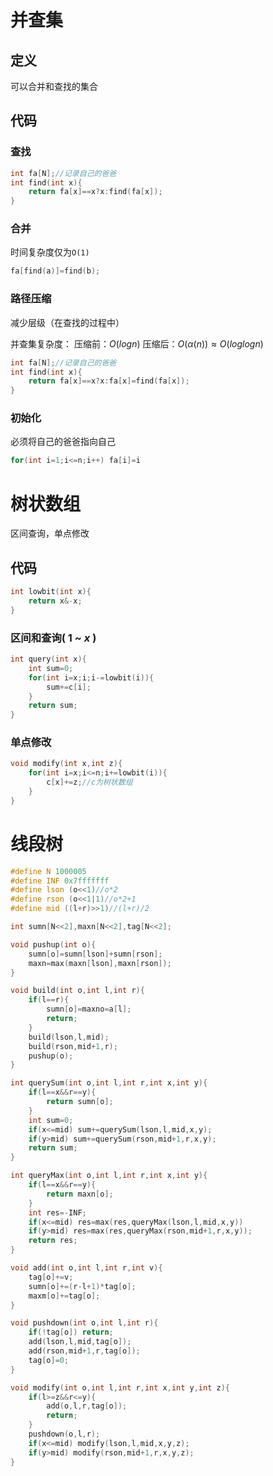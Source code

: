 # 并查集

## 定义

可以合并和查找的集合

## 代码

### 查找

```C++
int fa[N];//记录自己的爸爸
int find(int x){
    return fa[x]==x?x:find(fa[x]);
}
```

### 合并

时间复杂度仅为`O(1)`

```C++
fa[find(a)]=find(b);
```

### 路径压缩

减少层级（在查找的过程中）

并查集复杂度：
压缩前：$O(log n)$
压缩后：$O(α(n))≈O(log log n)$

```C++
int fa[N];//记录自己的爸爸
int find(int x){
    return fa[x]==x?x:fa[x]=find(fa[x]);
}
```

### 初始化

必须将自己的爸爸指向自己

```C++
for(int i=1;i<=n;i++) fa[i]=i
```

# 树状数组

区间查询，单点修改

## 代码

```C++
int lowbit(int x){
    return x&-x;
}
```

### 区间和查询( $1$ ~ $x$ )

```C++
int query(int x){
    int sum=0;
    for(int i=x;i;i-=lowbit(i)){
        sum+=c[i];
    }
    return sum;
}
```

### 单点修改

```C++
void modify(int x,int z){
    for(int i=x;i<=n;i+=lowbit(i)){
        c[x]+=z;//c为树状数组
    }
}
```

# 线段树

```C++
#define N 1000005
#define INF 0x7fffffff
#define lson (o<<1)//o*2
#define rson (o<<1|1)//o*2+1
#define mid ((l+r)>>1)//(l+r)/2

int sumn[N<<2],maxn[N<<2],tag[N<<2];

void pushup(int o){
    sumn[o]=sumn[lson]+sumn[rson];
    maxn=max(maxn[lson],maxn[rson]);
}

void build(int o,int l,int r){
    if(l==r){
        sumn[o]=maxno=a[l];
        return;
    }
    build(lson,l,mid);
    build(rson,mid+1,r);
    pushup(o);
}

int querySum(int o,int l,int r,int x,int y){
    if(l==x&&r==y){
        return sumn[o];
    }
    int sum=0;
    if(x<=mid) sum+=querySum(lson,l,mid,x,y);
    if(y>mid) sum+=querySum(rson,mid+1,r,x,y);
    return sum;
}

int queryMax(int o,int l,int r,int x,int y){
    if(l==x&&r==y){
        return maxn[o];
    }
    int res=-INF;
    if(x<=mid) res=max(res,queryMax(lson,l,mid,x,y))
    if(y>mid) res=max(res,queryMax(rson,mid+1,r,x,y));
    return res;
}

void add(int o,int l,int r,int v){
    tag[o]+=v;
    sumn[o]+=(r-l+1)*tag[o];
    maxm[o]+=tag[o];
}

void pushdown(int o,int l,int r){
    if(!tag[o]) return;
    add(lson,l,mid,tag[o]);
    add(rson,mid+1,r,tag[o]);
    tag[o]=0;
}

void modify(int o,int l,int r,int x,int y,int z){
    if(l>=z&&r<=y){
        add(o,l,r,tag[o]);
        return;
    }
    pushdown(o,l,r);
    if(x<=mid) modify(lson,l,mid,x,y,z);
    if(y>mid) modify(rson,mid+1,r,x,y,z);
}
```